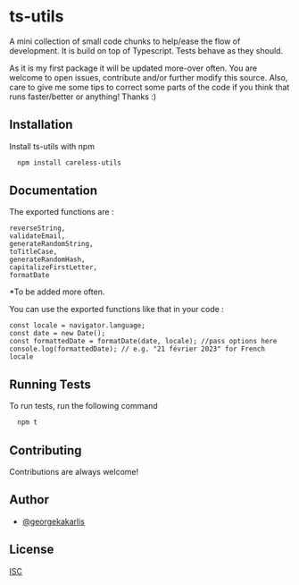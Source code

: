 
# ts-utils


A mini collection of small code chunks to help/ease the flow of development. It is build on top of Typescript. Tests behave as they should. 


As it is my first package it will be updated more-over often. 
You are welcome to open issues, contribute and/or further modify this source. 
Also, care to give me some tips to correct some parts of the code if you think that runs faster/better or anything! Thanks :)



## Installation

Install ts-utils with npm

```bash
  npm install careless-utils
```
    
## Documentation

The exported functions are : 
```
reverseString,
validateEmail,
generateRandomString,
toTitleCase,
generateRandomHash,
capitalizeFirstLetter,
formatDate
```
*To be added more often.

You can use the exported functions like that in your code : 
```
const locale = navigator.language;
const date = new Date();
const formattedDate = formatDate(date, locale); //pass options here
console.log(formattedDate); // e.g. "21 février 2023" for French locale
```


## Running Tests

To run tests, run the following command

```bash
  npm t
```


## Contributing

Contributions are always welcome!




## Author

- [@georgekakarlis](https://www.github.com/georgekakarlis)


## License

[ISC](https://en.wikipedia.org/wiki/ISC_license)

